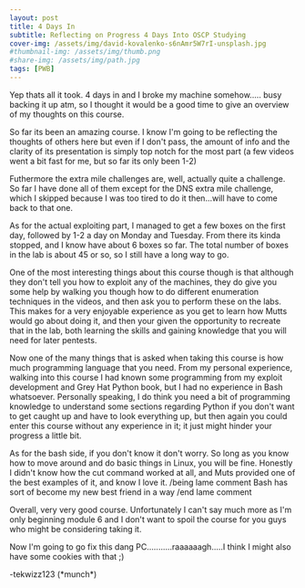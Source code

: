 ```yaml
---
layout: post
title: 4 Days In
subtitle: Reflecting on Progress 4 Days Into OSCP Studying
cover-img: /assets/img/david-kovalenko-s6nAmr5W7rI-unsplash.jpg
#thumbnail-img: /assets/img/thumb.png
#share-img: /assets/img/path.jpg
tags: [PWB]
---
```


Yep thats all it took. 4 days in and I broke my machine somehow..... busy backing it up atm, so I thought it would be a good time to give an overview of my thoughts on this course.

So far its been an amazing course. I know I'm going to be reflecting the thoughts of others here but even if I don't pass, the amount of info and the clarity of its presentation is simply top notch for the most part (a few videos went a bit fast for me, but so far its only been 1-2)

Futhermore the extra mile challenges are, well, actually quite a challenge. So far I have done all of them except for the DNS extra mile challenge, which I skipped because I was too tired to do it then...will have to come back to that one.

As for the actual exploiting part, I managed to get a few boxes on the first day, followed by 1-2 a day on Monday and Tuesday. From there its kinda stopped, and I know have about 6 boxes so far. The total number of boxes in the lab is about 45 or so, so I still have a long way to go.

One of the most interesting things about this course though is that although they don't tell you how to exploit any of the machines, they do give you some help by walking you though how to do different enumeration techniques in the videos, and then ask you to perform these on the labs. This makes for a very enjoyable experience as you get to learn how Mutts would go about doing it, and then your given the opportunity to recreate that in the lab, both learning the skills and gaining knowledge that you will need for later pentests.

Now one of the many things that is asked when taking this course is how much programming language that you need. From my personal experience, walking into this course I had known some programming from my exploit development and Grey Hat Python book, but I had no experience in Bash whatsoever. Personally speaking, I do think you need a bit of programming knowledge to understand some sections regarding Python if you don't want to get caught up and have to look everything up, but then again you could enter this course without any experience in it; it just might hinder your progress a little bit.

As for the bash side, if you don't know it don't worry. So long as you know how to move around and do basic things in Linux, you will be fine. Honestly I didn't know how the cut command worked at all, and Muts provided one of the best examples of it, and know I love it. /being lame comment Bash has sort of become my new best friend in a way /end lame comment

Overall, very very good course. Unfortunately I can't say much more as I'm only beginning module 6 and I don't want to spoil the course for you guys who might be considering taking it.


Now I'm going to go fix this dang PC...........raaaaaagh.....I think I might also have some cookies with that ;)

\-tekwizz123 (\*munch\*)